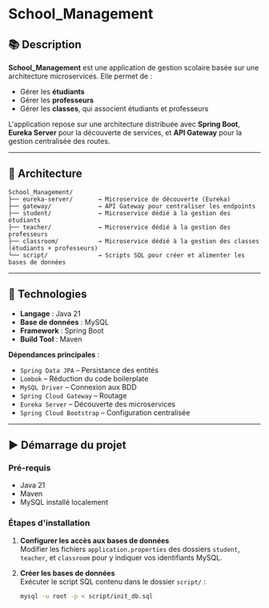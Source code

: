 # School_Management

## 📚 Description

**School_Management** est une application de gestion scolaire basée sur une architecture microservices. Elle permet de :

- Gérer les **étudiants**
- Gérer les **professeurs**
- Gérer les **classes**, qui associent étudiants et professeurs

L'application repose sur une architecture distribuée avec **Spring Boot**, **Eureka Server** pour la découverte de services, et **API Gateway** pour la gestion centralisée des routes.

---

## 🧱 Architecture

```
School_Management/
├── eureka-server/       → Microservice de découverte (Eureka)
├── gateway/             → API Gateway pour centraliser les endpoints
├── student/             → Microservice dédié à la gestion des étudiants
├── teacher/             → Microservice dédié à la gestion des professeurs
├── classroom/           → Microservice dédié à la gestion des classes (étudiants + professeurs)
└── script/              → Scripts SQL pour créer et alimenter les bases de données
```

---

## 🔧 Technologies

- **Langage** : Java 21
- **Base de données** : MySQL
- **Framework** : Spring Boot
- **Build Tool** : Maven

**Dépendances principales** :

- `Spring Data JPA` – Persistance des entités
- `Lombok` – Réduction du code boilerplate
- `MySQL Driver` – Connexion aux BDD
- `Spring Cloud Gateway` – Routage
- `Eureka Server` – Découverte des microservices
- `Spring Cloud Bootstrap` – Configuration centralisée

---

## ▶️ Démarrage du projet

### Pré-requis

- Java 21
- Maven
- MySQL installé localement

### Étapes d'installation

1. **Configurer les accès aux bases de données**  
   Modifier les fichiers `application.properties` des dossiers `student`, `teacher`, et `classroom` pour y indiquer vos identifiants MySQL.

2. **Créer les bases de données**  
   Exécuter le script SQL contenu dans le dossier `script/` :
   ```bash
   mysql -u root -p < script/init_db.sql
